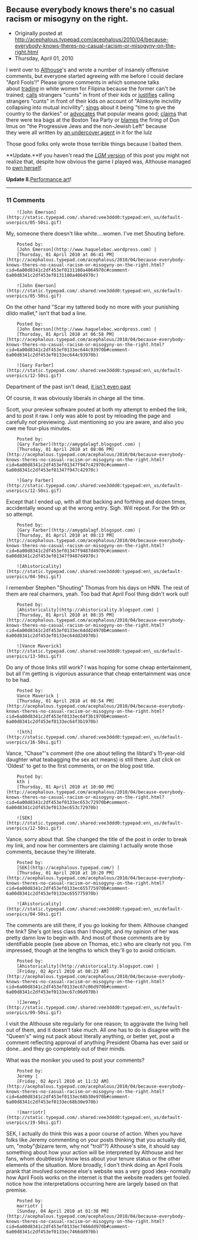 ## Because everybody knows there's no casual racism or misogyny on the right.

 * Originally posted at http://acephalous.typepad.com/acephalous/2010/04/because-everybody-knows-theres-no-casual-racism-or-misogyny-on-the-right.html
 * Thursday, April 01, 2010



I went over to [Althouse](http://althouse.blogspot.com/2010/04/propagating-notion-that-tea-partiers.html)'s and wrote a number of insanely offensive comments, but everyone started agreeing with me before I could declare "April Fools'!" Please ignore comments in which someone talks about [trading](http://althouse.blogspot.com/2010/04/propagating-notion-that-tea-partiers.html?showComment=1270126906230#c4500497983299329219) in white women for Filipina because the former can't be trained; [calls](http://althouse.blogspot.com/2010/04/propagating-notion-that-tea-partiers.html?showComment=1270127259173#c9212443159867585842) strangers "cunts" in front of their kids or [justifies](http://althouse.blogspot.com/2010/04/propagating-notion-that-tea-partiers.html?showComment=1270146156226#c84435921376581173) calling strangers "cunts" in front of their kids on account of "Alinksyite incivility collapsing into mutual incivility"; [sings](http://althouse.blogspot.com/2010/04/propagating-notion-that-tea-partiers.html?showComment=1270129171149#c7145851105884693224) about it being "time to give the country to the darkies" or [advocates](http://althouse.blogspot.com/2010/04/propagating-notion-that-tea-partiers.html?showComment=1270134497968#c8093176889550000170) that popular means good; [claims](http://althouse.blogspot.com/2010/04/propagating-notion-that-tea-partiers.html?showComment=1270137187811#c3405696873805764751) that there were tea bags at the Boston Tea Party or [blames](http://althouse.blogspot.com/2010/04/propagating-notion-that-tea-partiers.html?showComment=1270145650351#c5208285889992321091) the firing of Don Imus on "the Progressive Jews and the non-Jewish Left" because they were all written by [an undercover agent](http://www.balloon-juice.com/2010/04/01/undercover-of-the-right-2/) in it for the lulz

Those good folks only wrote those terrible things because I baited them.

**Update.**If you haven't read the [_LGM_ version](http://www.lawyersgunsmoneyblog.com/2010/04/because-everybody-knows-theres-no-casual-racism-or-misogyny-on-the-right/) of this post you might not realize that, despite how obvious the game I played was, Althouse managed to [pwn herself](http://althouse.blogspot.com/2010/04/i-went-over-to-althouses-and-wrote.html).

**Update II.**[Performance art](http://www.lawyersgunsmoneyblog.com/2010/04/i-should%!e(MISSING)2%94but-cant%!e(MISSING)2%94resist)!

		

* * *

### 11 Comments 

		

                
[]()

	

		![John Emerson](http://static.typepad.com/.shared:vee3ddd0:typepad:en\_us/default-userpics/05-50si.gif)
	

	

		

My, someone there doesn't like white....women. I've met Shouting before.

	

		Posted by:
		[John Emerson](http://www.haquelebac.wordpress.com) |
		[Thursday, 01 April 2010 at 06:41 PM](http://acephalous.typepad.com/acephalous/2010/04/because-everybody-knows-theres-no-casual-racism-or-misogyny-on-the-right.html?cid=6a00d8341c2df453ef0131100a4064970c#comment-6a00d8341c2df453ef0131100a4064970c)

[]()

	

		![John Emerson](http://static.typepad.com/.shared:vee3ddd0:typepad:en\_us/default-userpics/05-50si.gif)
	

	

		

On the other hand "Scar my tattered body no more with your punishing dildo mallet," isn't that bad a line.

	

		Posted by:
		[John Emerson](http://www.haquelebac.wordpress.com) |
		[Thursday, 01 April 2010 at 06:58 PM](http://acephalous.typepad.com/acephalous/2010/04/because-everybody-knows-theres-no-casual-racism-or-misogyny-on-the-right.html?cid=6a00d8341c2df453ef0133ec644c93970b#comment-6a00d8341c2df453ef0133ec644c93970b)

[]()

	

		![Gary Farber](http://static.typepad.com/.shared:vee3ddd0:typepad:en\_us/default-userpics/12-50si.gif)
	

	

		

Department of the past isn't dead, [it isn't even past](http://amygdalagf.blogspot.com/2009/06/1977-or-example-of-why-i-have-little.html)  

Of course, it was obviously liberals in charge all the time.

Scott, your preview software pouted at both my attempt to embed the link, and to post it raw.  I only was able to post by reloading the page and carefully _not_ previewing.  Just mentioning so you are aware, and also you owe me four-plus minutes.

	

		Posted by:
		[Gary Farber](http://amygdalagf.blogspot.com) |
		[Thursday, 01 April 2010 at 08:06 PM](http://acephalous.typepad.com/acephalous/2010/04/because-everybody-knows-theres-no-casual-racism-or-misogyny-on-the-right.html?cid=6a00d8341c2df453ef01347f947c42970c#comment-6a00d8341c2df453ef01347f947c42970c)

[]()

	

		![Gary Farber](http://static.typepad.com/.shared:vee3ddd0:typepad:en\_us/default-userpics/12-50si.gif)
	

	

		

Except that I ended up, with all that backing and forthing and dozen times, accidentally wound up at the wrong entry.  Sigh.  Will repost.  For the 9th or so attempt.

	

		Posted by:
		[Gary Farber](http://amygdalagf.blogspot.com) |
		[Thursday, 01 April 2010 at 08:13 PM](http://acephalous.typepad.com/acephalous/2010/04/because-everybody-knows-theres-no-casual-racism-or-misogyny-on-the-right.html?cid=6a00d8341c2df453ef01347f9487d4970c#comment-6a00d8341c2df453ef01347f9487d4970c)

[]()

	

		![Ahistoricality](http://static.typepad.com/.shared:vee3ddd0:typepad:en\_us/default-userpics/04-50si.gif)
	

	

		

I remember Stephen "Shouting" Thomas from his days on HNN. The rest of them are real charmers, yeah. Too bad that April Fool thing didn't work out!

	

		Posted by:
		[Ahistoricality](http://ahistoricality.blogspot.com) |
		[Thursday, 01 April 2010 at 08:35 PM](http://acephalous.typepad.com/acephalous/2010/04/because-everybody-knows-theres-no-casual-racism-or-misogyny-on-the-right.html?cid=6a00d8341c2df453ef0133ec64dd24970b#comment-6a00d8341c2df453ef0133ec64dd24970b)

[]()

	

		![Vance Maverick](http://static.typepad.com/.shared:vee3ddd0:typepad:en\_us/default-userpics/13-50si.gif)
	

	

		

Do any of those links still work? I was hoping for some cheap entertainment, but all I'm getting is vigorous assurance that cheap entertainment was once to be had.

	

		Posted by:
		Vance Maverick |
		[Thursday, 01 April 2010 at 08:54 PM](http://acephalous.typepad.com/acephalous/2010/04/because-everybody-knows-theres-no-casual-racism-or-misogyny-on-the-right.html?cid=6a00d8341c2df453ef0133ec64f3b1970b#comment-6a00d8341c2df453ef0133ec64f3b1970b)

[]()

	

		![kth](http://static.typepad.com/.shared:vee3ddd0:typepad:en\_us/default-userpics/16-50si.gif)
	

	

		

Vance, "Chase"'s comment (the one about telling the libtard's 11-year-old daughter what teabagging the sex act means) is still there. Just click on 'Oldest' to get to the first comments, or on the blog post title.

	

		Posted by:
		kth |
		[Thursday, 01 April 2010 at 10:00 PM](http://acephalous.typepad.com/acephalous/2010/04/because-everybody-knows-theres-no-casual-racism-or-misogyny-on-the-right.html?cid=6a00d8341c2df453ef0133ec653c72970b#comment-6a00d8341c2df453ef0133ec653c72970b)

[]()

	

		![SEK](http://static.typepad.com/.shared:vee3ddd0:typepad:en\_us/default-userpics/12-50si.gif)
	

	

		

Vance, sorry about that.  She changed the title of the post in order to break my link, and now her commenters are claiming I actually wrote those comments, because they're illiterate.

	

		Posted by:
		[SEK](http://acephalous.typepad.com/) |
		[Thursday, 01 April 2010 at 10:20 PM](http://acephalous.typepad.com/acephalous/2010/04/because-everybody-knows-theres-no-casual-racism-or-misogyny-on-the-right.html?cid=6a00d8341c2df453ef0133ec655775970b#comment-6a00d8341c2df453ef0133ec655775970b)

[]()

	

		![Ahistoricality](http://static.typepad.com/.shared:vee3ddd0:typepad:en\_us/default-userpics/04-50si.gif)
	

	

		

The comments are still there, if you go looking for them. Althouse changed the link? She's got less class than I thought, and my opinion of her was pretty damn low to begin with. And most of those comments are by identifiable people (see above on Thomas, etc.) who are clearly not you. I'm impressed, though at the lengths to which they'll go to avoid criticism.

	

		Posted by:
		[Ahistoricality](http://ahistoricality.blogspot.com) |
		[Friday, 02 April 2010 at 08:23 AM](http://acephalous.typepad.com/acephalous/2010/04/because-everybody-knows-theres-no-casual-racism-or-misogyny-on-the-right.html?cid=6a00d8341c2df453ef0133ec67c06d970b#comment-6a00d8341c2df453ef0133ec67c06d970b)

[]()

	

		![Jeremy](http://static.typepad.com/.shared:vee3ddd0:typepad:en\_us/default-userpics/09-50si.gif)
	

	

		

I visit the Althouse site regularly for one reason; to aggravate the living hell out of them, and it doesn't take much. All one has to do is disagree with the "Queen's" wing nut pack about literally anything, or better yet, post a comment reflecting approval of anything President Obama has ever said or done...and they go completely out of their minds.

What was the moniker you used to post your comments?

	

		Posted by:
		Jeremy |
		[Friday, 02 April 2010 at 11:32 AM](http://acephalous.typepad.com/acephalous/2010/04/because-everybody-knows-theres-no-casual-racism-or-misogyny-on-the-right.html?cid=6a00d8341c2df453ef0133ec68b30e970b#comment-6a00d8341c2df453ef0133ec68b30e970b)

[]()

	

		![marriotr](http://static.typepad.com/.shared:vee3ddd0:typepad:en\_us/default-userpics/19-50si.gif)
	

	

		

SEK, I actually do think this was a poor course of action. When you have folks like Jeremy commenting on your posts thinking that you actually did, um, "moby"(bizarre term, why not "troll"?) Althouse's site, it should say something about how your action will be interpreted by Althouse and her fans, whom doubtlessly know less about your tenure status or the other elements of the situation. More broadly, I don't think doing an April Fools prank that involved someone else's website was a very good idea- normally how April Fools works on the internet is that the website readers get fooled. notice how the interpretations occurring here are largely based on that premise.

	

		Posted by:
		marriotr |
		[Sunday, 04 April 2010 at 01:38 PM](http://acephalous.typepad.com/acephalous/2010/04/because-everybody-knows-theres-no-casual-racism-or-misogyny-on-the-right.html?cid=6a00d8341c2df453ef0133ec7466dd970b#comment-6a00d8341c2df453ef0133ec7466dd970b)

		

        